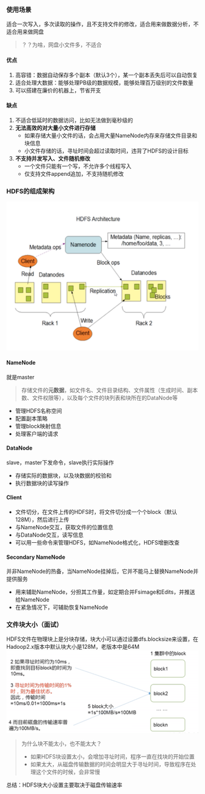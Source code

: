 ### 使用场景
适合一次写入，多次读取的操作，且不支持文件的修改，适合用来做数据分析，不适合用来做网盘
> ？？为啥，网盘小文件多，不适合

#### 优点

1. 高容错：数据自动保存多个副本（默认3个），某一个副本丢失后可以自动恢复
1. 适合处理大数据：能够处理PB级的数据规模，能够处理百万级别的文件数量
1. 可以搭建在廉价的机器上，节省开支
#### 缺点

1. 不适合低延时的数据访问，比如无法做到毫秒级的
1. **无法高效的对大量小文件进行存储**
   - 如果存储大量小文件的话，会占用大量NameNode内存来存储文件目录和块信息
   - 小文件存储的话，寻址时间会超过读取时间，违背了HDFS的设计目标
3. **不支持并发写入、文件随机修改**
   - 一个文件只能有一个写，不允许多个线程写入
   - 仅支持文件append追加，不支持随机修改
### HDFS的组成架构
![image.png](img/1620977399163-9e73c1a5-80d9-4504-abc3-03940ab453df.png)
#### NameNode
就是master
> 存储文件的**元数据**，如文件名、文件目录结构、文件属性（生成时间、副本数、文件权限等），以及每个文件的块列表和块所在的DataNode等

- 管理HDFS名称空间
- 配置副本策略
- 管理block映射信息
- 处理客户端的请求
#### DataNode
slave，master下发命令，slave执行实际操作

- 存储实际的数据块，以及块数据的校验和
- 执行数据块的读写操作

#### Client

- 文件切分，在文件上传的HDFS时，将文件切分成一个个block（默认128M），然后进行上传
- 与NameNode交互，获取文件的位置信息
- 与DataNode交互，读写信息
- 可以用一些命令来管理HDFS，如NameNode格式化，HDFS增删改查

#### Secondary NameNode
并非NameNode的热备，当NameNode挂掉后，它并不能马上替换NameNode并提供服务

- 用来辅助NameNode，分担其工作量，如定期合并Fsimage和Edits，并推送给NameNode
- 在紧急情况下，可辅助恢复NameNode


### 文件块大小（面试）
HDFS文件在物理块上是分块存储，块大小可以通过设置dfs.blocksize来设置，在Hadoop2.x版本中默认块大小是128M，老版本中是64M
![image.png](img/1620980035028-ae38313e-edd6-4a6f-85e0-decb24a4bb71.png)

> 为什么块不能太小，也不能太大？
> - 如果HDFS块设置太小，会增加寻址时间，程序一直在找块的开始位置
> - 如果太大，从磁盘传输数据的时间会明显大于寻址时间，导致程序在处理这个文件的时候，会非常慢
> 
总结：HDFS块大小设置主要取决于磁盘传输速率
